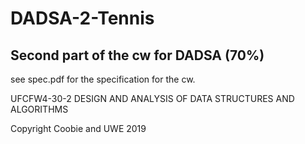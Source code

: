 # DADSA-2-Tennis
## Second part of the cw for DADSA (70%)

see spec.pdf for the specification for the cw.

UFCFW4-30-2	DESIGN AND ANALYSIS OF DATA STRUCTURES AND ALGORITHMS

Copyright Coobie and UWE 2019
